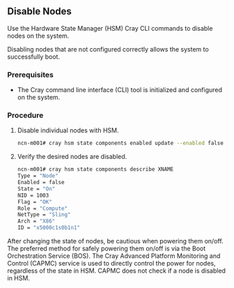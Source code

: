 ## Disable Nodes

Use the Hardware State Manager \(HSM\) Cray CLI commands to disable nodes on the system.

Disabling nodes that are not configured correctly allows the system to successfully boot.

### Prerequisites

-   The Cray command line interface \(CLI\) tool is initialized and configured on the system.

### Procedure

1.  Disable individual nodes with HSM.

    ```bash
    ncn-m001# cray hsm state components enabled update --enabled false XNAME
    ```

2.  Verify the desired nodes are disabled.

    ```bash
    ncn-m001# cray hsm state components describe XNAME
    Type = "Node"
    Enabled = false 
    State = "On"
    NID = 1003
    Flag = "OK"
    Role = "Compute"
    NetType = "Sling"
    Arch = "X86"
    ID = "x5000c1s0b1n1"
    
    ```


After changing the state of nodes, be cautious when powering them on/off. The preferred method for safely powering them on/off is via the Boot Orchestration Service \(BOS\). The Cray Advanced Platform Monitoring and Control \(CAPMC\) service is used to directly control the power for nodes, regardless of the state in HSM. CAPMC does not check if a node is disabled in HSM.


